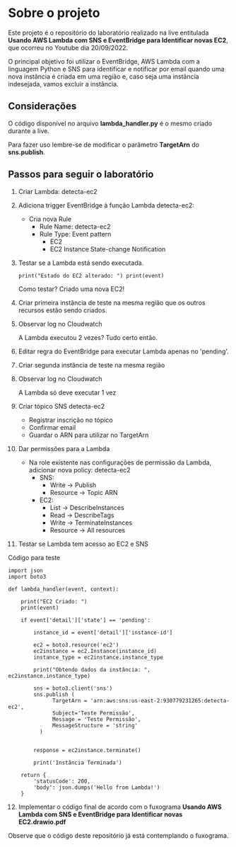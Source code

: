 # Sobre o projeto #

Este projeto é o repositório do laboratório realizado na live
entitulada **Usando AWS Lambda com SNS e EventBridge para Identificar novas EC2**, que ocorreu no Youtube dia 20/09/2022.

O principal objetivo foi utilizar o EventBridge, AWS Lambda com a linguagem Python e SNS para identificar e notificar por email quando uma nova instância é criada em uma região e, caso seja uma instância indesejada, vamos excluir a instância.

## Considerações ## 

O código disponível no arquivo **lambda_handler.py** é o mesmo criado durante a live.

Para fazer uso lembre-se de modificar o parâmetro **TargetArn** do **sns.publish**.

## Passos para seguir o laboratório ## 

1. Criar Lambda: detecta-ec2

2. Adiciona trigger EventBridge à função Lambda detecta-ec2:
	- Cria nova Rule
		- Rule Name: detecta-ec2
		- Rule Type: Event pattern
			- EC2
			- EC2 Instance State-change Notification

3. Testar se a Lambda está sendo executada.
    
    ``print("Estado do EC2 alterado: ")
    print(event)``

    Como testar? Criado uma nova EC2!

4. Criar primeira instância de teste na mesma região que os outros recursos estão sendo criados.

5. Observar log no Cloudwatch

	A Lambda executou 2 vezes? Tudo certo então.

6. Editar regra do EventBridge para executar Lambda apenas no 'pending'.

7. Criar segunda instância de teste na mesma região

8. Observar log no Cloudwatch
	
    A Lambda só deve executar 1 vez

9. Criar tópico SNS detecta-ec2
	- Registrar inscrição no tópico
	- Confirmar email
	- Guardar o ARN para utilizar no TargetArn

10. Dar permissões para a Lambda
	- Na role existente nas configurações de permissão da Lambda, adicionar nova policy: detecta-ec2
		- SNS: 
			- Write -> Publish
			- Resource -> Topic ARN
		- EC2: 
			- List -> DescribeInstances
			- Read -> DescribeTags
			- Write -> TerminateInstances
			- Resource -> All resources

11. Testar se Lambda tem acesso ao EC2 e SNS

Código para teste

```
import json
import boto3

def lambda_handler(event, context):
    
    print("EC2 Criado: ")
    print(event)
    
    if event['detail']['state'] == 'pending':
        
        instance_id = event['detail']['instance-id']
        
        ec2 = boto3.resource('ec2')
        ec2instance = ec2.Instance(instance_id)
        instance_type = ec2instance.instance_type
        
        print("Obtendo dados da instância: ", ec2instance.instance_type)
        
        sns = boto3.client('sns')
        sns.publish (
              TargetArn = 'arn:aws:sns:us-east-2:930779231265:detecta-ec2',
              Subject='Teste Permissão',
              Message = 'Teste Permissão',
              MessageStructure = 'string'
          )
        
    
        response = ec2instance.terminate()
        
        print('Instância Terminada')
        
    return {
        'statusCode': 200,
        'body': json.dumps('Hello from Lambda!')
    }
```

12. Implementar o código final de acordo com o fuxograma **Usando AWS Lambda com SNS e EventBridge para Identificar novas EC2.drawio.pdf**

Observe que o código deste repositório já está contemplando o fuxograma.
